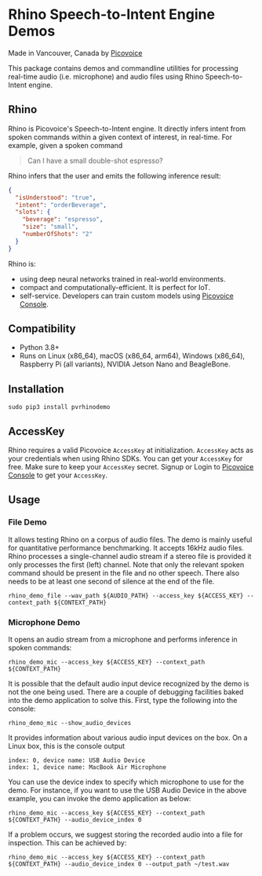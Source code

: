 # Rhino Speech-to-Intent Engine Demos

Made in Vancouver, Canada by [Picovoice](https://picovoice.ai)

This package contains demos and commandline utilities for processing real-time audio (i.e. microphone) and audio files
using Rhino Speech-to-Intent engine.

## Rhino

Rhino is Picovoice's Speech-to-Intent engine. It directly infers intent from spoken commands within a given context of
interest, in real-time. For example, given a spoken command

>Can I have a small double-shot espresso?

Rhino infers that the user and emits the following inference result:

```json
{
  "isUnderstood": "true",
  "intent": "orderBeverage",
  "slots": {
    "beverage": "espresso",
    "size": "small",
    "numberOfShots": "2"
  }
}
```

Rhino is:

- using deep neural networks trained in real-world environments.
- compact and computationally-efficient. It is perfect for IoT.
- self-service. Developers can train custom models using [Picovoice Console](https://console.picovoice.ai/).

## Compatibility

- Python 3.8+
- Runs on Linux (x86_64), macOS (x86_64, arm64), Windows (x86_64), Raspberry Pi (all variants), NVIDIA Jetson Nano and BeagleBone.

## Installation

```console
sudo pip3 install pvrhinodemo
```

## AccessKey

Rhino requires a valid Picovoice `AccessKey` at initialization. `AccessKey` acts as your credentials when using Rhino SDKs.
You can get your `AccessKey` for free. Make sure to keep your `AccessKey` secret.
Signup or Login to [Picovoice Console](https://console.picovoice.ai/) to get your `AccessKey`.

## Usage

### File Demo

It allows testing Rhino on a corpus of audio files. The demo is mainly useful for quantitative performance
benchmarking. It accepts 16kHz audio files. Rhino processes a single-channel audio stream if a stereo file is
provided it only processes the first (left) channel. Note that only the relevant spoken command should be present in the
file and no other speech. There also needs to be at least one second of silence at the end of the file.

```console
rhino_demo_file --wav_path ${AUDIO_PATH} --access_key ${ACCESS_KEY} --context_path ${CONTEXT_PATH} 
```

### Microphone Demo

It opens an audio stream from a microphone and performs inference in spoken commands:

```console
rhino_demo_mic --access_key ${ACCESS_KEY} --context_path ${CONTEXT_PATH}
```

It is possible that the default audio input device recognized by the demo is not the one being used. There are a couple 
of debugging facilities baked into the demo application to solve this. First, type the following into the console:

```console
rhino_demo_mic --show_audio_devices
```

It provides information about various audio input devices on the box. On a Linux box, this is the console output

```
index: 0, device name: USB Audio Device
index: 1, device name: MacBook Air Microphone
``` 

You can use the device index to specify which microphone to use for the demo. For instance, if you want to use the USB Audio Device
in the above example, you can invoke the demo application as below:

```console
rhino_demo_mic --access_key ${ACCESS_KEY} --context_path ${CONTEXT_PATH} --audio_device_index 0
```

If a problem occurs, we suggest storing the recorded audio into a file for inspection. This can be achieved by:

```console
rhino_demo_mic --access_key ${ACCESS_KEY} --context_path ${CONTEXT_PATH} --audio_device_index 0 --output_path ~/test.wav
```
